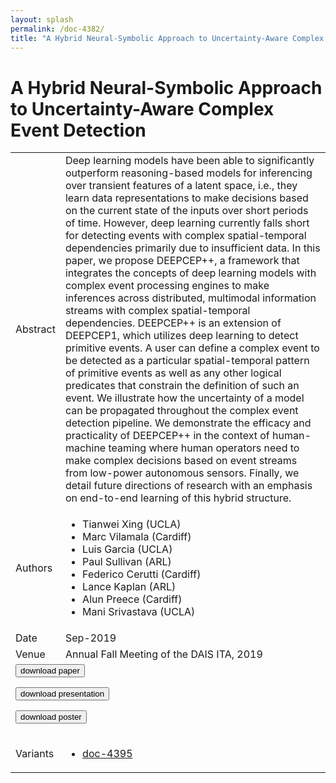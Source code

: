 ```yaml
---
layout: splash
permalink: /doc-4382/
title: "A Hybrid Neural-Symbolic Approach to Uncertainty-Aware Complex Event Detection"
---
```


# A Hybrid Neural-Symbolic Approach to Uncertainty-Aware Complex Event Detection

<table>
    <tbody>
    <tr>
        <td>Abstract</td>
        <td>Deep learning models have been able to significantly outperform reasoning-based models for inferencing over transient features of a latent space, i.e., they learn data representations to make decisions based on the current state of the inputs over short periods of time. However, deep learning currently falls short for detecting events with complex spatial-temporal dependencies primarily due to insufficient data. In this paper, we propose DEEPCEP++, a framework that integrates the concepts of deep learning models with complex event processing engines to make inferences across distributed, multimodal information streams with complex spatial-temporal dependencies. DEEPCEP++ is an extension of DEEPCEP1, which utilizes deep learning to detect primitive events. A user can define a complex event to be detected as a particular spatial-temporal pattern of primitive events as well as any other logical predicates that constrain the definition of such an event. We illustrate how the uncertainty of a model can be propagated throughout the complex event detection pipeline. We demonstrate the efficacy and practicality of DEEPCEP++ in the context of human-machine teaming where human operators need to make complex decisions based on event streams from low-power autonomous sensors. Finally, we detail future directions of research with an emphasis on end-to-end learning of this hybrid structure.</td>
    </tr>
    <tr>
        <td>Authors</td>
        <td>
            <ul>
                <li>Tianwei Xing (UCLA)</li>
                <li>Marc Vilamala (Cardiff)</li>
                <li>Luis Garcia (UCLA)</li>
                <li>Paul Sullivan (ARL)</li>
                <li>Federico Cerutti (Cardiff)</li>
                <li>Lance Kaplan (ARL)</li>
                <li>Alun Preece (Cardiff)</li>
                <li>Mani Srivastava (UCLA)</li>
            </ul>
        </td>
    </tr>
    <tr>
        <td>Date</td>
        <td>Sep-2019</td>
    </tr>
    <tr>
        <td>Venue</td>
        <td>Annual Fall Meeting of the DAIS ITA, 2019</td>
    </tr>
        <tr>
            <td colspan="2">
                <form method="get" action="https://dais-ita.org/sites/default/files/3948_paper.pdf">
                    <button type="submit">download paper</button>
                </form>
                <form method="get" action="https://dais-ita.org/sites/default/files/3948_slides.pdf">
                    <button type="submit">download presentation</button>
                </form>
                <form method="get" action="https://dais-ita.org/sites/default/files/3948_poster.pdf">
                    <button type="submit">download poster</button>
                </form>
            </td>
        </tr>
        <tr>
            <td>Variants</td>
            <td>
                <ul>
                    <li><a href="\doc-4395\">doc-4395</a></li>
                </ul>
            </td>
        </tr>
    </tbody>
</table>
